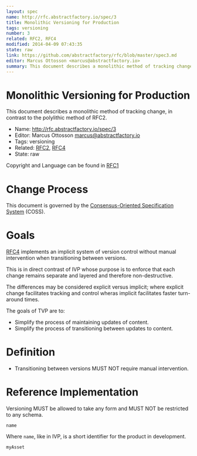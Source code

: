 ```yaml
---
layout: spec
name: http://rfc.abstractfactory.io/spec/3
title: Monolithic Versioning for Production
tags: versioning
number: 3
related: RFC2, RFC4
modified: 2014-04-09 07:43:35
state: raw
link: https://github.com/abstractfactory/rfc/blob/master/spec3.md
editor: Marcus Ottosson <marcus@abstractfactory.io>
summary: This document describes a monolithic method of tracking change, in contrast to the polylithic method of RFC2.
---
```


# Monolithic Versioning for Production

This document describes a monolithic method of tracking change, in contrast to the polylithic method of RFC2.

* Name: http://rfc.abstractfactory.io/spec/3
* Editor: Marcus Ottosson <marcus@abstractfactory.io>
* Tags: versioning
* Related: [RFC2](http://rfc.abstractfactory.io/spec/2), [RFC4](http://rfc.abstractfactory.io/spec/4)
* State: raw

Copyright and Language can be found in [RFC1](http://rfc.abstractfactory.io/spec/1)

# Change Process

This document is governed by the [Consensus-Oriented Specification System](http://www.digistan.org/spec:1/COSS) (COSS).

# Goals

[RFC4](http://rfc.abstractfactory.io/spec/4) implements an implicit system of version control without manual intervention when transitioning between versions.

This is in direct contrast of IVP whose purpose is to enforce that each change remains separate and layered and therefore non-destructive.

The differences may be considered explicit versus implicit; where explicit change facilitates tracking and control wheras implicit facilitates faster turn-around times.

The goals of TVP are to:
* Simplify the process of maintaining updates of content.
* Simplify the process of transitioning between updates to content.

# Definition

* Transitioning between versions MUST NOT require manual intervention.

# Reference Implementation

Versioning MUST be allowed to take any form and MUST NOT be restricted to any schema.

`name`

Where `name`, like in IVP, is a short identifier for the product in development.

`myAsset`

[Consensus-Oriented Specification System (COSS)]: http://www.digistan.org/spec:1/COSS
[RFC 2119]: http://tools.ietf.org/html/rfc2119